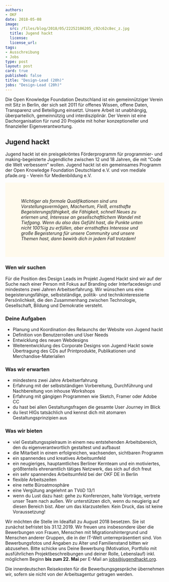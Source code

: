 ```yaml
---
authors: 
- OKF
date: 2018-05-08
image:
  src: /files/blog/2018/05/22252106205_c92c62c8ec_z.jpg
  title: Jugend hackt 
  license: 
  license_url: 
tags:
- Ausschreibung
- Jobs
type: post
layout: post
card: true
published: false
title: "Design-Lead (20h)"
jobs: "Design-Lead (20h)"
---
```


Die Open Knowledge Foundation Deutschland ist ein gemeinnütziger Verein mit Sitz in Berlin, der sich seit 2011 für offenes Wissen, offene Daten, Transparenz und Beteiligung einsetzt. Unsere Arbeit ist unabhängig, überparteilich, gemeinnützig und interdisziplinär. Der Verein ist eine Dachorganisation für rund 20 Projekte mit hoher konzeptioneller und finanzieller Eigenverantwortung. 

## Jugend hackt

Jugend hackt ist ein preisgekröntes Förderprogramm für programmier- und making-begeisterte Jugendliche zwischen 12 und 18 Jahren, die mit “Code die Welt verbessern” wollen. Jugend hackt ist ein gemeinsames Programm der Open Knowledge Foundation Deutschland e.V. und von mediale pfade.org - Verein für Medienbildung e.V.

<p style="background-color: #fffaed; padding: 50px;">
   <i>Wichtiger als formale Qualifikationen sind uns Vorstellungsvermögen, Machertum, Fleiß, ernsthafte Begeisterungsfähigkeit, die Fähigkeit, schnell Neues zu erlernen und, Interesse an gesellschaftlichem Wandel mit Tiefgang. Wenn du also das Gefühl hast, die Punkte unten nicht 100%ig zu erfüllen, aber ernsthaftes Interesse und große Begeisterung für unsere Community und unsere Themen hast, dann bewirb dich in jedem Fall trotzdem!</i>
</p>

### Wen wir suchen

Für die Position des Design Leads im Projekt Jugend Hackt sind wir auf der Suche nach einer Person mit Fokus auf Branding oder Interfacedesign und mindestens zwei Jahren Arbeitserfahrung. Wir wünschen uns eine begeisterungsfähige, selbstständige, politik- und technikinteressierte Persönlichkeit, die den Zusammenhang zwischen Technologie, Gesellschaft, Bildung und Demokratie versteht.

### Deine Aufgaben
* Planung und Koordination des Relaunchs der Website von Jugend hackt
* Definition von Benutzerrollen und User Needs
* Entwicklung des neuen Webdesigns
* Weiterentwicklung des Corporate Designs von Jugend Hackt sowie Übertragung des CDs auf Printprodukte, Publikationen und Merchandise-Materialien 

### Was wir erwarten
* mindestens zwei Jahre Arbeitserfahrung
* Erfahrung mit der selbstständigen Vorbereitung, Durchführung und Nachbereitung von inhouse Workshops 
* Erfahrung mit gängigen Programmen wie Sketch, Framer oder Adobe CC
* du hast bei allen Gestaltungsfragen die gesamte User Journey im Blick
* du liest HIGs tatsächlich und kennst dich mit atomaren Gestaltungsprinzipien aus

### Was wir bieten
* viel Gestaltungsspielraum in einem neu entstehenden Arbeitsbereich, den du eigenverantwortlich gestaltest und aufbaust
* die Mitarbeit in einem erfolgreichen, wachsenden, sichtbaren Programm
* ein spannendes und kreatives Arbeitsumfeld
* ein neugieriges, hauptamtliches Berliner Kernteam und ein motiviertes, größtenteils ehrenamtlich tätiges Netzwerk, das sich auf dich freut
* ein sehr spannendes Arbeitsumfeld bei der OKF DE in Berlin
* flexible Arbeitszeiten
* eine nette Büroatmosphäre
* eine Vergütung angelehnt an TVöD 13/1
* wenn du Lust dazu hast: gehe zu Konferenzen, halte Vorträge, vertrete unser Team nach außen. Wir unterstützen dich, wenn du neugierig auf diesen Bereich bist. Aber um das klarzustellen: Kein Druck, das ist keine Voraussetzung!
    
Wir möchten die Stelle im Idealfall zu August 2018 besetzen. Sie ist zunächst befristet bis 31.12.2019. Wir freuen uns insbesondere über die Bewerbungen von Frauen, Menschen mit Migrationshintergrund und Menschen anderer Gruppen, die in der IT-Welt unterrepräsentiert sind. Von Bewerbungsfotos und Angaben zu Alter und Familienstand bitten wir abzusehen.
Bitte schicke uns Deine Bewerbung (Motivation, Portfolio mit ausführlichen Projektbeschreibungen und deiner Rolle, Lebenslauf) inkl. möglichem Beginn <b> bis zum 22. Mai </b> per E-Mail an jobs@jugendhackt.org.

Die innerdeutschen Reisekosten für die Bewerbungsgespräche übernehmen wir, sofern sie nicht von der Arbeitsagentur getragen werden. 
